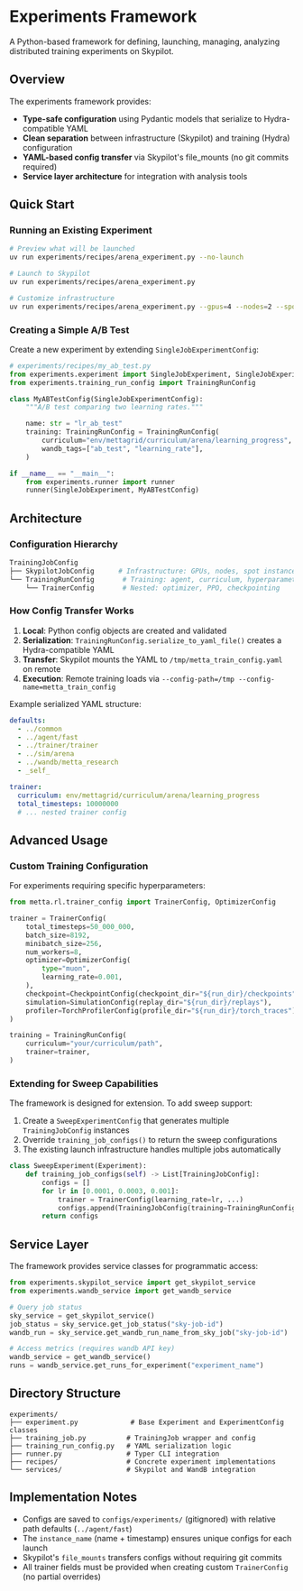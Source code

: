 # Experiments Framework

A Python-based framework for defining, launching, managing, analyzing distributed training experiments on Skypilot.

## Overview

The experiments framework provides:
- **Type-safe configuration** using Pydantic models that serialize to Hydra-compatible YAML
- **Clean separation** between infrastructure (Skypilot) and training (Hydra) configuration
- **YAML-based config transfer** via Skypilot's file_mounts (no git commits required)
- **Service layer architecture** for integration with analysis tools

## Quick Start

### Running an Existing Experiment

```bash
# Preview what will be launched
uv run experiments/recipes/arena_experiment.py --no-launch

# Launch to Skypilot
uv run experiments/recipes/arena_experiment.py

# Customize infrastructure
uv run experiments/recipes/arena_experiment.py --gpus=4 --nodes=2 --spot=false
```

### Creating a Simple A/B Test

Create a new experiment by extending `SingleJobExperimentConfig`:

```python
# experiments/recipes/my_ab_test.py
from experiments.experiment import SingleJobExperiment, SingleJobExperimentConfig
from experiments.training_run_config import TrainingRunConfig

class MyABTestConfig(SingleJobExperimentConfig):
    """A/B test comparing two learning rates."""

    name: str = "lr_ab_test"
    training: TrainingRunConfig = TrainingRunConfig(
        curriculum="env/mettagrid/curriculum/arena/learning_progress",
        wandb_tags=["ab_test", "learning_rate"],
    )

if __name__ == "__main__":
    from experiments.runner import runner
    runner(SingleJobExperiment, MyABTestConfig)
```

## Architecture

### Configuration Hierarchy

```python
TrainingJobConfig
├── SkypilotJobConfig      # Infrastructure: GPUs, nodes, spot instances
└── TrainingRunConfig       # Training: agent, curriculum, hyperparameters
    └── TrainerConfig       # Nested: optimizer, PPO, checkpointing
```

### How Config Transfer Works

1. **Local**: Python config objects are created and validated
2. **Serialization**: `TrainingRunConfig.serialize_to_yaml_file()` creates a Hydra-compatible YAML
3. **Transfer**: Skypilot mounts the YAML to `/tmp/metta_train_config.yaml` on remote
4. **Execution**: Remote training loads via `--config-path=/tmp --config-name=metta_train_config`

Example serialized YAML structure:
```yaml
defaults:
  - ../common
  - ../agent/fast
  - ../trainer/trainer
  - ../sim/arena
  - ../wandb/metta_research
  - _self_

trainer:
  curriculum: env/mettagrid/curriculum/arena/learning_progress
  total_timesteps: 10000000
  # ... nested trainer config
```

## Advanced Usage

### Custom Training Configuration

For experiments requiring specific hyperparameters:

```python
from metta.rl.trainer_config import TrainerConfig, OptimizerConfig

trainer = TrainerConfig(
    total_timesteps=50_000_000,
    batch_size=8192,
    minibatch_size=256,
    num_workers=8,
    optimizer=OptimizerConfig(
        type="muon",
        learning_rate=0.001,
    ),
    checkpoint=CheckpointConfig(checkpoint_dir="${run_dir}/checkpoints"),
    simulation=SimulationConfig(replay_dir="${run_dir}/replays"),
    profiler=TorchProfilerConfig(profile_dir="${run_dir}/torch_traces"),
)

training = TrainingRunConfig(
    curriculum="your/curriculum/path",
    trainer=trainer,
)
```

### Extending for Sweep Capabilities

The framework is designed for extension. To add sweep support:

1. Create a `SweepExperimentConfig` that generates multiple `TrainingJobConfig` instances
2. Override `training_job_configs()` to return the sweep configurations
3. The existing launch infrastructure handles multiple jobs automatically

```python
class SweepExperiment(Experiment):
    def training_job_configs(self) -> List[TrainingJobConfig]:
        configs = []
        for lr in [0.0001, 0.0003, 0.001]:
            trainer = TrainerConfig(learning_rate=lr, ...)
            configs.append(TrainingJobConfig(training=TrainingRunConfig(trainer=trainer)))
        return configs
```

## Service Layer

The framework provides service classes for programmatic access:

```python
from experiments.skypilot_service import get_skypilot_service
from experiments.wandb_service import get_wandb_service

# Query job status
sky_service = get_skypilot_service()
job_status = sky_service.get_job_status("sky-job-id")
wandb_run = sky_service.get_wandb_run_name_from_sky_job("sky-job-id")

# Access metrics (requires wandb API key)
wandb_service = get_wandb_service()
runs = wandb_service.get_runs_for_experiment("experiment_name")
```

## Directory Structure

```
experiments/
├── experiment.py             # Base Experiment and ExperimentConfig classes
├── training_job.py          # TrainingJob wrapper and config
├── training_run_config.py   # YAML serialization logic
├── runner.py                # Typer CLI integration
├── recipes/                 # Concrete experiment implementations
└── services/                # Skypilot and WandB integration
```

## Implementation Notes

- Configs are saved to `configs/experiments/` (gitignored) with relative path defaults (`../agent/fast`)
- The `instance_name` (name + timestamp) ensures unique configs for each launch
- Skypilot's `file_mounts` transfers configs without requiring git commits
- All trainer fields must be provided when creating custom `TrainerConfig` (no partial overrides)
